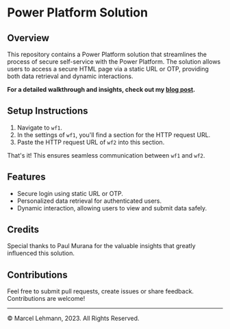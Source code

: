 # Power Platform Solution

## Overview
This repository contains a Power Platform solution that streamlines the process of secure self-service with the Power Platform. The solution allows users to access a secure HTML page via a static URL or OTP, providing both data retrieval and dynamic interactions. 

**For a detailed walkthrough and insights, check out my [blog post](https://lehmann.ws/2023/08/09/selfserve-powerportal-with-powerautomate/).**

## Setup Instructions

1. Navigate to `wf1`.
2. In the settings of `wf1`, you'll find a section for the HTTP request URL.
3. Paste the HTTP request URL of `wf2` into this section.

That's it! This ensures seamless communication between `wf1` and `wf2`.

## Features
- Secure login using static URL or OTP.
- Personalized data retrieval for authenticated users.
- Dynamic interaction, allowing users to view and submit data safely.

## Credits
Special thanks to Paul Murana for the valuable insights that greatly influenced this solution.

## Contributions
Feel free to submit pull requests, create issues or share feedback. Contributions are welcome!

---

© Marcel Lehmann, 2023. All Rights Reserved.
